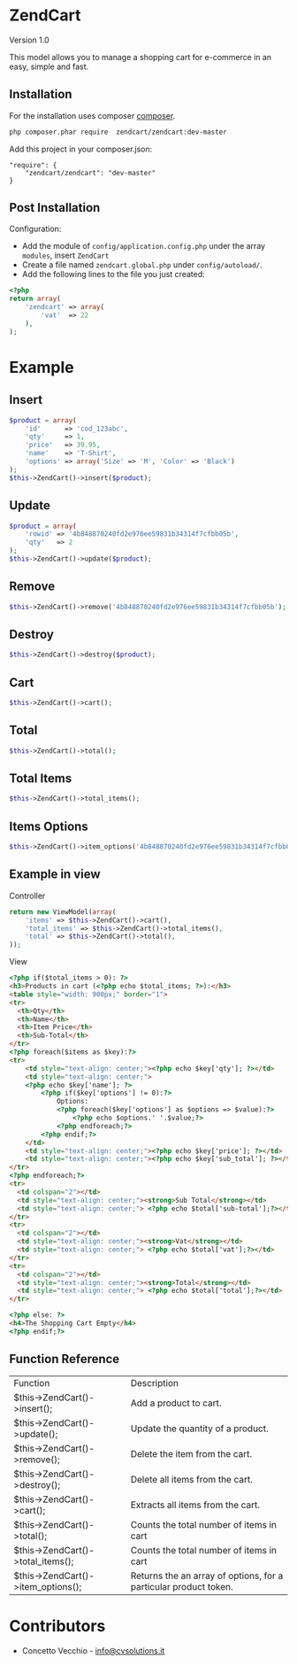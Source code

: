 ZendCart
============================
Version 1.0

This model allows you to manage a shopping cart for e-commerce in an easy, simple and fast.

Installation
------------
For the installation uses composer [composer](http://getcomposer.org "composer - package manager").

```sh
php composer.phar require  zendcart/zendcart:dev-master
```

Add this project in your composer.json:


    "require": {
        "zendcart/zendcart": "dev-master"
    }
    

Post Installation
------------
Configuration:
- Add the module of `config/application.config.php` under the array `modules`, insert `ZendCart`
- Create a file named `zendcart.global.php` under `config/autoload/`. 
- Add the following lines to the file you just created:

```php
<?php
return array(
    'zendcart' => array(
        'vat'  => 22
    ),
);
```

Example
=====================================
Insert
------------
```php
$product = array(
    'id'      => 'cod_123abc',
    'qty'     => 1,
    'price'   => 39.95,
    'name'    => 'T-Shirt',
    'options' => array('Size' => 'M', 'Color' => 'Black')
);
$this->ZendCart()->insert($product);
```

Update
------------
```php
$product = array(
    'rowid' => '4b848870240fd2e976ee59831b34314f7cfbb05b',
    'qty'   => 2
);
$this->ZendCart()->update($product);
```

Remove
------------
```php
$this->ZendCart()->remove('4b848870240fd2e976ee59831b34314f7cfbb05b');
```

Destroy
------------
```php
$this->ZendCart()->destroy($product);
```

Cart
------------
```php
$this->ZendCart()->cart();
```

Total
------------
```php
$this->ZendCart()->total();
```

Total Items
------------
```php
$this->ZendCart()->total_items();
```

Items Options
------------
```php
$this->ZendCart()->item_options('4b848870240fd2e976ee59831b34314f7cfbb05b');
```

Example in view
------------
Controller
```php
return new ViewModel(array(
    'items' => $this->ZendCart()->cart(),
    'total_items' => $this->ZendCart()->total_items(),
    'total' => $this->ZendCart()->total(),
));
```
View
```html
<?php if($total_items > 0): ?>
<h3>Products in cart (<?php echo $total_items; ?>):</h3>
<table style="width: 900px;" border="1">
<tr>
  <th>Qty</th>
  <th>Name</th>
  <th>Item Price</th>
  <th>Sub-Total</th>
</tr>
<?php foreach($items as $key):?>
<tr>
    <td style="text-align: center;"><?php echo $key['qty']; ?></td>
	<td style="text-align: center;">
	<?php echo $key['name']; ?>
		<?php if($key['options'] != 0):?>
			Options:
			<?php foreach($key['options'] as $options => $value):?>
				<?php echo $options.' '.$value;?>
			<?php endforeach;?>
		<?php endif;?>
	</td>
	<td style="text-align: center;"><?php echo $key['price']; ?></td>
	<td style="text-align: center;"><?php echo $key['sub_total']; ?></td>
</tr>
<?php endforeach;?>
<tr>
  <td colspan="2"></td>
  <td style="text-align: center;"><strong>Sub Total</strong></td>
  <td style="text-align: center;"> <?php echo $total['sub-total'];?></td>
</tr>
<tr>
  <td colspan="2"></td>
  <td style="text-align: center;"><strong>Vat</strong></td>
  <td style="text-align: center;"> <?php echo $total['vat'];?></td>
</tr>
<tr>
  <td colspan="2"></td>
  <td style="text-align: center;"><strong>Total</strong></td>
  <td style="text-align: center;"> <?php echo $total['total'];?></td>
</tr>

<?php else: ?>
<h4>The Shopping Cart Empty</h4>
<?php endif;?>
```

Function Reference
------------
<table>
    <tr>
    <td>Function</td>
    <td>Description</td></tr>
    <tr><td>$this->ZendCart()->insert();</td><td>Add a product to cart.</td></tr>
    <tr><td>$this->ZendCart()->update();</td><td>Update the quantity of a product.</td></tr>
    <tr><td>$this->ZendCart()->remove();</td><td>Delete the item from the cart.</td></tr>
    <tr><td>$this->ZendCart()->destroy();</td><td>Delete all items from the cart.</td></tr>
    <tr><td>$this->ZendCart()->cart();</td><td>Extracts all items from the cart.</td></tr>
    <tr><td>$this->ZendCart()->total();</td><td>Counts the total number of items in cart</td></tr>
    <tr><td>$this->ZendCart()->total_items();</td><td>Counts the total number of items in cart</td></tr>
    <tr><td>$this->ZendCart()->item_options();</td><td>Returns the an array of options, for a particular product token.</td></tr>
</table>

Contributors
=====================================

* Concetto Vecchio - info@cvsolutions.it
